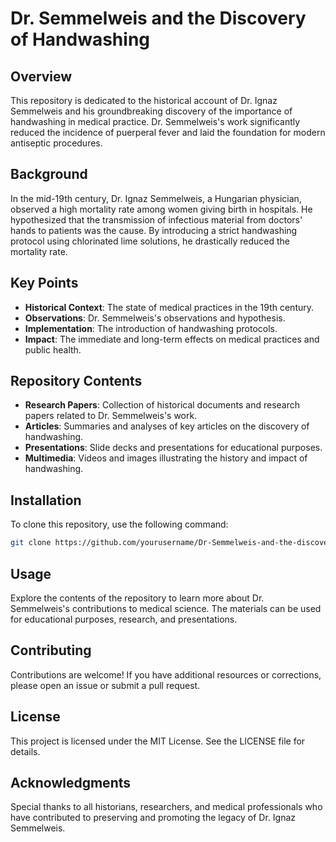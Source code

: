 # Dr. Semmelweis and the Discovery of Handwashing

## Overview
This repository is dedicated to the historical account of Dr. Ignaz Semmelweis and his groundbreaking discovery of the importance of handwashing in medical practice. Dr. Semmelweis's work significantly reduced the incidence of puerperal fever and laid the foundation for modern antiseptic procedures.

## Background
In the mid-19th century, Dr. Ignaz Semmelweis, a Hungarian physician, observed a high mortality rate among women giving birth in hospitals. He hypothesized that the transmission of infectious material from doctors' hands to patients was the cause. By introducing a strict handwashing protocol using chlorinated lime solutions, he drastically reduced the mortality rate.

## Key Points
- **Historical Context**: The state of medical practices in the 19th century.
- **Observations**: Dr. Semmelweis's observations and hypothesis.
- **Implementation**: The introduction of handwashing protocols.
- **Impact**: The immediate and long-term effects on medical practices and public health.

## Repository Contents
- **Research Papers**: Collection of historical documents and research papers related to Dr. Semmelweis's work.
- **Articles**: Summaries and analyses of key articles on the discovery of handwashing.
- **Presentations**: Slide decks and presentations for educational purposes.
- **Multimedia**: Videos and images illustrating the history and impact of handwashing.

## Installation
To clone this repository, use the following command:

```bash
git clone https://github.com/yourusername/Dr-Semmelweis-and-the-discovery-of-handwashing.git
```

## Usage
Explore the contents of the repository to learn more about Dr. Semmelweis's contributions to medical science. The materials can be used for educational purposes, research, and presentations.

## Contributing
Contributions are welcome! If you have additional resources or corrections, please open an issue or submit a pull request.

## License
This project is licensed under the MIT License. See the LICENSE file for details.

## Acknowledgments
Special thanks to all historians, researchers, and medical professionals who have contributed to preserving and promoting the legacy of Dr. Ignaz Semmelweis.

